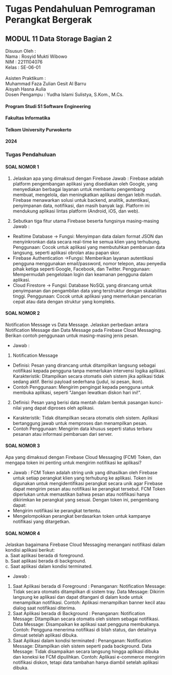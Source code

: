 # Tugas Pendahuluan Pemrograman Perangkat Bergerak
## MODUL 11 Data Storage Bagian 2

Disusun Oleh : <br>
Nama : Rosyid Mukti Wibowo <br>
NIM : 2211104076 <br>
Kelas : SE-06-01 <br>
<br>
Asisten Praktikum : <br>
Muhammad Faza Zulian Gesit Al Barru <br>
Aisyah Hasna Aulia <br>
Dosen Pengampu : Yudha Islami Sulistya, S.Kom., M.Cs.

#### Program Studi S1 Software Engineering
#### Fakultas Informatika
#### Telkom University Purwokerto
#### 2024


### Tugas Pendahuluan

#### SOAL NOMOR 1
1) Jelaskan apa yang dimaksud dengan Firebase
Jawab : Firebase adalah platform pengembangan aplikasi yang disediakan oleh Google, yang menyediakan berbagai layanan untuk membantu pengembang membuat, mengelola, dan meningkatkan aplikasi dengan lebih mudah. Firebase menawarkan solusi untuk backend, analitik, autentikasi, penyimpanan data, notifikasi, dan masih banyak lagi. Platform ini mendukung aplikasi lintas platform (Android, iOS, dan web).

2) Sebutkan tiga fitur utama Firebase beserta fungsinya masing-masing
Jawab : 
- Realtime Database -> Fungsi: Menyimpan data dalam format JSON dan menyinkronkan data secara real-time ke semua klien yang terhubung.
Penggunaan: Cocok untuk aplikasi yang membutuhkan pembaruan data langsung, seperti aplikasi obrolan atau papan skor.
- Firebase Authentication ->Fungsi: Memberikan layanan autentikasi pengguna menggunakan email/password, nomor telepon, atau penyedia pihak ketiga seperti Google, Facebook, dan Twitter.
Penggunaan: Mempermudah pengelolaan login dan keamanan pengguna dalam aplikasi.
- Cloud Firestore -> Fungsi: Database NoSQL yang dirancang untuk penyimpanan dan pengambilan data yang terstruktur dengan skalabilitas tinggi.
Penggunaan: Cocok untuk aplikasi yang memerlukan pencarian cepat atau data dengan struktur yang kompleks.

#### SOAL NOMOR 2
Notification Message vs Data Message. Jelaskan perbedaan antara Notification Message dan Data Message pada Firebase Cloud Messaging. Berikan contoh penggunaan untuk masing-masing jenis pesan. 
- Jawab :
1) Notification Message
- Definisi: Pesan yang dirancang untuk ditampilkan langsung sebagai notifikasi kepada pengguna tanpa memerlukan intervensi logika aplikasi.
Karakteristik: Ditampilkan secara otomatis oleh sistem jika aplikasi tidak sedang aktif. Berisi payload sederhana (judul, isi pesan, ikon).
- Contoh Penggunaan: Mengirim pengingat kepada pengguna untuk membuka aplikasi, seperti "Jangan lewatkan diskon hari ini!".

2) Definisi: Pesan yang berisi data mentah dalam bentuk pasangan kunci-nilai yang dapat diproses oleh aplikasi.
- Karakteristik: Tidak ditampilkan secara otomatis oleh sistem. Aplikasi bertanggung jawab untuk memproses dan menampilkan pesan.
- Contoh Penggunaan: Mengirim data khusus seperti status terbaru pesanan atau informasi pembaruan dari server.

#### SOAL NOMOR 3
Apa yang dimaksud dengan Firebase Cloud Messaging (FCM) Token, dan mengapa token ini penting untuk mengirim notifikasi ke aplikasi?
- Jawab : FCM Token adalah string unik yang dihasilkan oleh Firebase untuk setiap perangkat klien yang terhubung ke aplikasi. Token ini digunakan untuk mengidentifikasi perangkat secara unik agar Firebase dapat mengirim pesan atau notifikasi ke perangkat tersebut. FCM Token diperlukan untuk memastikan bahwa pesan atau notifikasi hanya dikirimkan ke perangkat yang sesuai. Dengan token ini, pengembang dapat:
- Mengirim notifikasi ke perangkat tertentu.
- Mengelompokkan perangkat berdasarkan token untuk kampanye notifikasi yang ditargetkan.

#### SOAL NOMOR 4
Jelaskan bagaimana Firebase Cloud Messaging menangani notifikasi dalam kondisi aplikasi berikut: <br>
a. Saat aplikasi berada di foreground. <br>
b. Saat aplikasi berada di background. <br>
c. Saat aplikasi dalam kondisi terminated. <br>
- Jawab : 
1) Saat Aplikasi berada di Foreground : Penanganan: Notification Message: Tidak secara otomatis ditampilkan di sistem tray. Data Message: Dikirim langsung ke aplikasi dan dapat ditangani di dalam kode untuk menampilkan notifikasi. Contoh: Aplikasi menampilkan banner kecil atau dialog saat notifikasi diterima.
2) Saat Aplikasi berada di Background : Penanganan: Notification Message: Ditampilkan secara otomatis oleh sistem sebagai notifikasi. Data Message: Disampaikan ke aplikasi saat pengguna membukanya. Contoh: Pengguna menerima notifikasi di bilah status, dan detailnya dimuat setelah aplikasi dibuka.
3) Saat Aplikasi dalam kondisi terminated : Penanganan: Notification Message: Ditampilkan oleh sistem seperti pada background. Data Message: Tidak disampaikan secara langsung hingga aplikasi dibuka dan koneksi ke FCM dipulihkan. Contoh: Aplikasi e-commerce mengirim notifikasi diskon, tetapi data tambahan hanya diambil setelah aplikasi dibuka.